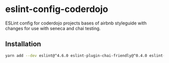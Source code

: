 # eslint-config-coderdojo

ESLint config for coderdojo projects bases of airbnb styleguide with changes for use with seneca and
chai testing.

## Installation

```bash
yarn add --dev eslint@^4.6.0 eslint-plugin-chai-friendly@^0.4.0 eslint-plugin-import@^2.7.0 eslint-plugin-jsx-a11y@^5.1.1 eslint-plugin-react@^7.3.0 eslint-config-coderdojo
```
